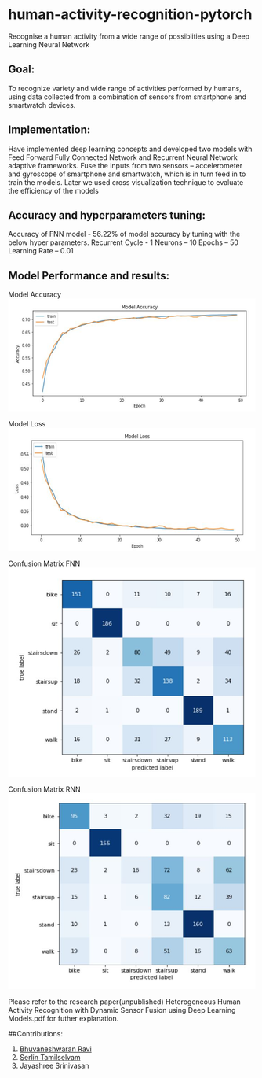 # human-activity-recognition-pytorch
Recognise a human activity from a wide range of possiblities using a Deep Learning Neural Network

## Goal:
To recognize variety and wide range of activities performed by humans, using data collected from a combination of sensors from smartphone and smartwatch devices.

## Implementation:
Have implemented deep learning concepts and developed two models with Feed Forward Fully Connected Network and Recurrent Neural Network adaptive frameworks. Fuse the inputs from two sensors – accelerometer and gyroscope of smartphone and smartwatch, which is in turn feed in to train the models. Later we used cross visualization technique to evaluate the efficiency of the models

## Accuracy and hyperparameters tuning:
Accuracy of FNN model - 56.22% of model accuracy by tuning with the below hyper parameters.
Recurrent Cycle - 1
Neurons – 10
Epochs – 50
Learning Rate – 0.01

## Model Performance and results:

Model Accuracy
![Alt text](results/accuracy_fnn.jpg "accuracy")

Model Loss
![Alt text](results/loss_fnn.jpg "loss")

Confusion Matrix FNN
![Alt text](results/confusion_matrix_fnn.jpg "confusion matrix fnn")

Confusion Matrix RNN
![Alt text](results/confusion_matrix_rnn.jpg "confusion matrix rnn")

Please refer to the research paper(unpublished) Heterogeneous Human Activity Recognition with Dynamic Sensor Fusion using Deep Learning Models.pdf for futher explanation. 

##Contributions:
1. <a href= "https://github.com/BhuvaneshRavi">Bhuvaneshwaran Ravi</a>
2. <a href= "https://github.com/serlintamilselvam">Serlin Tamilselvam</a>
3. <a> Jayashree Srinivasan </a>